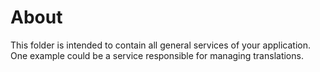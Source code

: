 # About
This folder is intended to contain all general services of your application.
One example could be a service responsible for managing translations.
